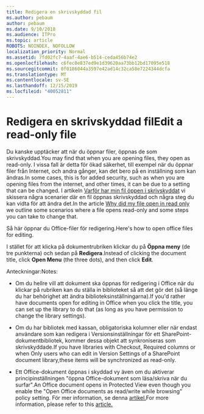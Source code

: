 ```yaml
---
title: Redigera en skrivskyddad fil
ms.author: pebaum
author: pebaum
ms.date: 9/10/2018
ms.audience: ITPro
ms.topic: article
ROBOTS: NOINDEX, NOFOLLOW
localization_priority: Normal
ms.assetid: 7fd02fc7-4aaf-4ae6-b514-ceda456b74e2
ms.openlocfilehash: c6fec0e837ed9e1d39620aa73bb12bd17095e518
ms.sourcegitcommit: 0f0186044a3597e42ad14c32ca58e7224344dcfa
ms.translationtype: MT
ms.contentlocale: sv-SE
ms.lasthandoff: 12/15/2019
ms.locfileid: "40052811"
---
```

# <a name="edit-a-read-only-file"></a><span data-ttu-id="a0edd-102">Redigera en skrivskyddad fil</span><span class="sxs-lookup"><span data-stu-id="a0edd-102">Edit a read-only file</span></span>

<span data-ttu-id="a0edd-103">Du kanske upptäcker att när du öppnar filer, öppnas de som skrivskyddad.</span><span class="sxs-lookup"><span data-stu-id="a0edd-103">You may find that when you are opening files, they open as read-only.</span></span> <span data-ttu-id="a0edd-104">I vissa fall är detta för ökad säkerhet, till exempel när du öppnar filer från Internet, och andra gånger, kan det bero på en inställning som kan ändras.</span><span class="sxs-lookup"><span data-stu-id="a0edd-104">In some cases, this is for added security, such as when you are opening files from the internet, and other times, it can be due to a setting that can be changed.</span></span> <span data-ttu-id="a0edd-105">I artikeln [Varför har min fil öppen i skrivskyddat](https://support.office.com/article/Why-did-my-file-open-read-only-3ab4b792-da50-4b38-8628-14c64e1f1d15) vi skissera några scenarier där en fil öppnas skrivskyddad och några steg du kan vidta för att ändra det.</span><span class="sxs-lookup"><span data-stu-id="a0edd-105">In the article [Why did my file open in read only](https://support.office.com/article/Why-did-my-file-open-read-only-3ab4b792-da50-4b38-8628-14c64e1f1d15) we outline some scenarios where a file opens read-only and some steps you can take to change that.</span></span>

<span data-ttu-id="a0edd-106">Så här öppnar du Office-filer för redigering.</span><span class="sxs-lookup"><span data-stu-id="a0edd-106">Here's how to open office files for editing.</span></span>

<span data-ttu-id="a0edd-107">I stället för att klicka på dokumentrubriken klickar du på **Öppna meny** (de tre punkterna) och sedan på **Redigera**.</span><span class="sxs-lookup"><span data-stu-id="a0edd-107">Instead of clicking the document title, click **Open Menu** (the three dots), and then click **Edit**.</span></span>

<span data-ttu-id="a0edd-108">Anteckningar:</span><span class="sxs-lookup"><span data-stu-id="a0edd-108">Notes:</span></span>

- <span data-ttu-id="a0edd-109">Om du hellre vill att dokument ska öppnas för redigering i Office när du klickar på rubriken kan du ställa in biblioteket så att det gör det (så länge du har behörighet att ändra biblioteksinställningarna).</span><span class="sxs-lookup"><span data-stu-id="a0edd-109">If you'd rather have documents open for editing in Office when you click the title, you can set up the library to do that (as long as you have permission to change the library settings).</span></span>

- <span data-ttu-id="a0edd-110">Om du har bibliotek med kassan, obligatoriska kolumner eller när endast användare som kan redigera i Versionsinställningar för ett SharePoint-dokumentbibliotek, kommer dessa objekt att synkroniseras som skrivskyddade.</span><span class="sxs-lookup"><span data-stu-id="a0edd-110">If you have libraries with Checkout, Required columns or when Only users who can edit in Version Settings of a SharePoint document library,these items will be synchronized as read-only.</span></span>

- <span data-ttu-id="a0edd-111">Ett Office-dokument öppnas i skyddad vy även om du aktiverar principinställningen "öppna Office-dokument som läsa/skriva när du surfar".</span><span class="sxs-lookup"><span data-stu-id="a0edd-111">An Office document opens in Protected View even though you enable the "Open Office documents as read/write while browsing" policy setting.</span></span> <span data-ttu-id="a0edd-112">För mer information, se denna [artikel.](https://support.microsoft.com/help/983047/an-office-document-opens-in-protected-view-even-though-you-enable-the)</span><span class="sxs-lookup"><span data-stu-id="a0edd-112">For more information, please refer to this [article.](https://support.microsoft.com/help/983047/an-office-document-opens-in-protected-view-even-though-you-enable-the)</span></span>

